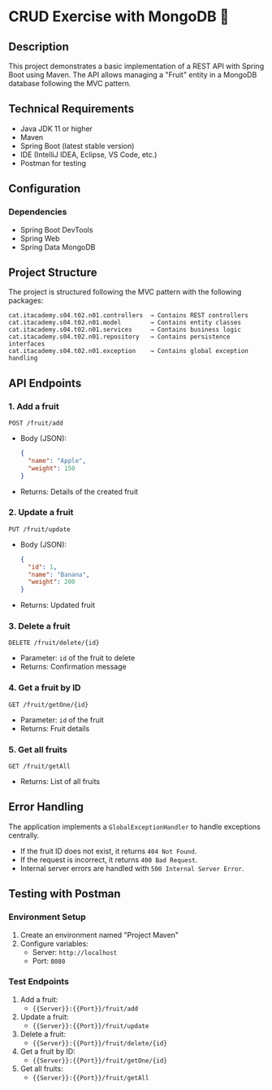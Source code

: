 # CRUD Exercise with MongoDB 🍏

## Description

This project demonstrates a basic implementation of a REST API with Spring Boot using Maven. The API allows managing a "Fruit" entity in a MongoDB database following the MVC pattern.

## Technical Requirements

- Java JDK 11 or higher
- Maven
- Spring Boot (latest stable version)
- IDE (IntelliJ IDEA, Eclipse, VS Code, etc.)
- Postman for testing

## Configuration

### Dependencies

- Spring Boot DevTools
- Spring Web
- Spring Data MongoDB

## Project Structure

The project is structured following the MVC pattern with the following packages:

```
cat.itacademy.s04.t02.n01.controllers  → Contains REST controllers
cat.itacademy.s04.t02.n01.model        → Contains entity classes
cat.itacademy.s04.t02.n01.services     → Contains business logic
cat.itacademy.s04.t02.n01.repository   → Contains persistence interfaces
cat.itacademy.s04.t02.n01.exception    → Contains global exception handling
```

## API Endpoints

### 1. Add a fruit

```http
POST /fruit/add
```

- Body (JSON):
  ```json
  {
    "name": "Apple",
    "weight": 150
  }
  ```
- Returns: Details of the created fruit

### 2. Update a fruit

```http
PUT /fruit/update
```

- Body (JSON):
  ```json
  {
    "id": 1,
    "name": "Banana",
    "weight": 200
  }
  ```
- Returns: Updated fruit

### 3. Delete a fruit

```http
DELETE /fruit/delete/{id}
```

- Parameter: `id` of the fruit to delete
- Returns: Confirmation message

### 4. Get a fruit by ID

```http
GET /fruit/getOne/{id}
```

- Parameter: `id` of the fruit
- Returns: Fruit details

### 5. Get all fruits

```http
GET /fruit/getAll
```

- Returns: List of all fruits

## Error Handling

The application implements a `GlobalExceptionHandler` to handle exceptions centrally.

- If the fruit ID does not exist, it returns `404 Not Found`.
- If the request is incorrect, it returns `400 Bad Request`.
- Internal server errors are handled with `500 Internal Server Error`.

## Testing with Postman

### Environment Setup

1. Create an environment named "Project Maven"
2. Configure variables:
   - Server: `http://localhost`
   - Port: `8080`

### Test Endpoints

1. Add a fruit:
   - `{{Server}}:{{Port}}/fruit/add`
2. Update a fruit:
   - `{{Server}}:{{Port}}/fruit/update`
3. Delete a fruit:
   - `{{Server}}:{{Port}}/fruit/delete/{id}`
4. Get a fruit by ID:
   - `{{Server}}:{{Port}}/fruit/getOne/{id}`
5. Get all fruits:
   - `{{Server}}:{{Port}}/fruit/getAll`

